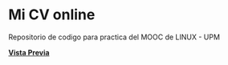 # Mi CV online

Repositorio de codigo para practica del MOOC de LINUX - UPM

**[Vista Previa](https://marianodelahoz.github.io/)**
